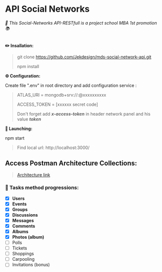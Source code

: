 # API Social Networks

###### :school: This Social-Networks API-RESTfull is a project school MBA 1st promotion :books:


**:pencil2: Insallation:**

> git clone https://github.com/Jekdesign/mds-social-network-api.git
>
> npm install



**⚙️ Configuration:**

Create file ".env" in root directory and add configuration service :

> ATLAS_URI = mongodb+srv://<name>:<pass>@xxxxxxxxxx
> 
> ACCESS_TOKEN = [xxxxxx secret code]
>
> Don't forget add ***x-access-token*** in header network panel and his value ***token***



**:rocket: Launching:** 

npm start

> Find local url: http://localhost:3000/


## Access Postman Architecture Collections:

> [Architecture link](https://documenter.getpostman.com/view/11411211/SzmjyEyD?version=latest#664768fd-8f5c-4091-90fa-fd0c47c08784)


### :memo: Tasks method progressions:

- [x] **Users**
- [x] **Events**
- [x] **Groups**
- [x] **Discussions**
- [x] **Messages**
- [x] **Comments**
- [x] **Albums**
- [x] **Photos (album)**
- [ ] Polls
- [ ] Tickets
- [ ] Shoppings
- [ ] Carpooling
- [ ] Invitations (bonus)